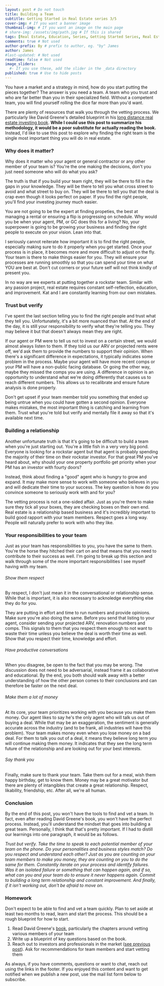 ```yaml
---
layout: post # Do not touch
title: Building a Team
subtitle: Getting Started in Real Estate series 3/5
cover-img: # If you want a banner image
thumbnail-img: # If you want an image on the main page
# share-img: /assets/img/path.jpg # If this is shared
tags: [Real Estate, Education, Series, Getting Started Series, Real Estate Tips, Team, Mindset] # Check tags.txt
comments: true # Not used
author-prefix: By # prefix to author, eg. "by" James
author: James
#last-updated: # Not used
readtime: false # Not used
image_sliders:
  #- If you use these, add the slider in the _data directory
published: true # Use to hide posts
---
```


You have a market and a strategy in mind, how do you start putting the pieces together? The answer is you need a team. A team who you trust and who are far better than you in their specialized field. Without a competent team, you will find yourself rolling the dice far more than you'd want.

There are plenty of resources that walk you through the vetting process. We particularly like David Greene's detailed blueprint in his [long distance real estate investing book](https://amzn.to/37A6PBt). **While I could use this post to summarize his methodology, it would be a poor substitute for actually reading the book.** Instead, I'd like to use this post to explore why finding the right team is the single most important thing you will do in real estate.

### Why does it matter? 

Why does it matter who your agent or general contractor or any other member of your team is? You're the one making the decisions, don't you just need someone who will do what you ask?

The truth is that if you build your team right, they will be there to fill in the gaps in your knowledge. They will be there to tell you what cross street to avoid and what street to buy on. They will be there to tell you that the deal is crap even though it looks perfect on paper. If you find the right people, you'll find your investing journey much easier.

You are not going to be the expert at finding propeties, the best at managing a rental or ensuring a flip is progressing on schedule. Why would you be when your agent, PM, or GC does this for a living? No, your superpower is going to be growing your business and finding the right people to execute on your vision. Lean into that.

I seriously cannot reiterate how important it is to find the right people, especially making sure to do it properly when you get started. Once your process is in place, it becomes more and more difficult to adjust on the fly. Your team is there to make things easier for you. They will ensure your processes are running smoothly so that you can spend your time on what YOU are best at. Don't cut corners or your future self will not think kindly of present you.

In no way are we experts at putting together a rockstar team. Similar with any passion project, real estate requires constant self-reflection, education, and improvement. Kat and I are constantly learning from our own mistakes.

### Trust but verify

I've spent the last section telling you to find the right people and trust what they tell you. Unfortunately, it's a bit more nuanced than that. At the end of the day, it is still your responsibility to verify what they're telling you. They may believe it but that doesn't always mean they are right.

If our agent or PM were to tell us not to invest on a certain street, we would almost always listen to them. If they told us our ARV or projected rents were  off, we'd ask them to provide the numbers to support their opinion. When there's a significant difference in expectations, it typically indicates some problem in the process. Maybe your agent will have more recent comps or your PM will have a non-public facing database. Or going the other way, maybe they missed the comps you are using. A difference in opinion is an opportunity to understand what we're doing differently that causes us to reach different numbers. This allows us to recalibrate and ensure future analysis is done properly.

Don't get upset if your team member told you something that ended up being untrue when you could have gotten a second opinion. Everyone makes mistakes, the most important thing is catching and learning from them. Trust what you're told but verify and mentally file it away so that it's available next time.

### Building a relationship

Another unfortunate truth is that it's going to be difficult to build a team when you're just starting out. You're a little fish in a very very big pond. Everyone is looking for a rockstar agent but that agent is probably spending the majority of their time on their rockstar investor. For that great PM you've heard about, why should your one property portfolio get priority when your PM has an investor with fourty doors?

Instead, think about finding a "good" agent who is hungry to grow and expand. It may make more sense to work with someone who believes in you and will dedicate their time to your success. The key question is how do you convince someone to seriously work with and for you?

The vetting process is not a one-sided affair. Just as you're there to make sure they tick all your boxes, they are checking boxes on their own end. Real estate is a relationship based business and it's incredibly important to build good rapport with your team members. Respect goes a long way. People will naturally prefer to work with who they like.

### Your responsibilities to your team

Just as your team has responsibilities to you, you have the same to them. You're the horse they hitched their cart on and that means that you need to contribute to their success as well. I'm going to break up this section and walk through some of the more important responsibilities I see myself having with my team.

###### Show them respect

By respect, I don't just mean it in the conversational or relationship sense. While that is important, it is also necessary to acknoledge everything else they do for you.

They are putting in effort and time to run numbers and provide opinions. Make sure you're also doing the same. Before you send that listing to your agent, consider sending your projected ARV, renovation numbers and comps. This signals to them that you respect them enough to not want to waste their time unless you believe the deal is worth their time as well. Show that you respect their time, knowledge and effort.

###### Have productive conversations

When you disagree, be open to the fact that you may be wrong. The discussion does not need to be adversarial, instead frame it as collaborative and educational. By the end, you both should walk away with a better understanding of how the other person comes to their conclusions and can therefore be faster on the next deal.

###### Make them a lot of money

At its core, your team prioritizes working with you because you make them money. Our agent likes to say he's the only agent who will talk us out of buying a deal. While that may be an exaggeration, the sentiment is generally accurate across the industry (and to be frank, all industries will have this problem). Your team makes money even when you lose money on a bad deal. For them to talk you out of a deal, it means they believe long term you will continue making them money. It indicates that they see the long term future of the relationship and are looking out for your best interests.

###### Say thank you

Finally, make sure to thank your team. Take them out for a meal, wish them happy birthday, get to know them. Money may be a great motivator but there are plenty of intangibles that create a great relationship. Respect, likability, friendship, etc. After all, we're all human.

### Conclusion

By the end of this post, you won't have the tools to find and vet a team. In fact, even after reading David Greene's book, you won't have the perfect process. Instead, you'll understand the mindset that goes into building a great team. Personally, I think that that's pretty important. If I had to distill our learnings into one paragraph, it would be as follows.

*Trust but verify. Take the time to speak to each potential member of your team on the phone. Do your personalities and business styles match? Do you respect and understand each other? Just as you are counting on your team members to make you money, they are counting on you to do the same for them. Constantly iterate on your process and identify failures. Was it an isolated failure or something that can happen again, and if so, what can you and your team do to ensure it never happens again. Commit to building a long term relationship and constant improvement. And finally, if it isn't working out, don't be afraid to move on.*

### Homework
Don't expect to be able to find and vet a team quickly. Plan to set aside at least two months to read, learn and start the process. This should be a rough blueprint for how to start.

1. Read David Greene's [book](https://amzn.to/37A6PBt), particularly the chapters around vetting various members of your team
2. Write up a blueprint of key questions based on the book.
3. Reach out to investors and professionals in the market ([see previous post](/2021-08-21-getting-started-market-research/)). Ask for recommendations for team members and start vetting them

As always, if you have comments, questions or want to chat, reach out using the links in the footer. If you enjoyed this content and want to get notified when we publish a new post, use the mail list form below to subscribe.
